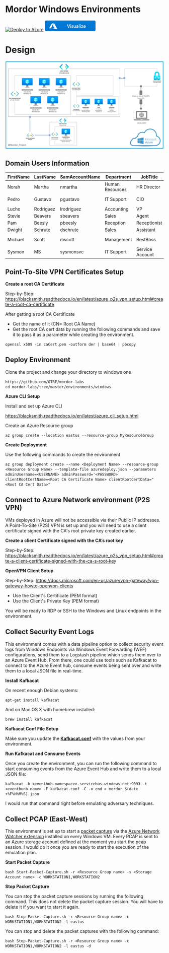 # Mordor Windows Environments

[![Deploy to Azure](https://aka.ms/deploytoazurebutton)](https://portal.azure.com/#create/Microsoft.Template/uri/https%3A%2F%2Fraw.githubusercontent.com%2FOTRF%2Fmordor-labs%2Fmaster%2Fenvironments%2Fwindows%2Fazuredeploy.json) [![Visualize](https://raw.githubusercontent.com/Azure/azure-quickstart-templates/master/1-CONTRIBUTION-GUIDE/images/visualizebutton.png)](http://armviz.io/#/?load=https://portal.azure.com/#create/Microsoft.Template/uri/https%3A%2F%2Fraw.githubusercontent.com%2FOTRF%2Fmordor-labs%2Fmaster%2Fenvironments%2Fwindows%2Fazuredeploy.json)


# Design

![](../../resources/images/mordor-windows-design.png)

## Domain Users Information

| FirstName | LastName | SamAccountName  | Department | JobTitle | Password | Identity | UserContainer | 
|---- |--- |--- |--- |--- |--- |--- |-- |
| Norah | Martha | nmartha | Human Resources | HR Director | S@l@m3!123 | Users | DomainUsers | 
| Pedro | Gustavo | pgustavo | IT Support | CIO | W1n1!2019 | Domain Admins | DomainUsers |
| Lucho | Rodriguez | lrodriguez | Accounting | VP | T0d@y!2019 | Users | DomainUsers |
| Stevie | Beavers | sbeavers | Sales | Agent | B1gM@c!2020 | Users | DomainUsers |
| Pam | Beesly | pbeesly | Reception | Receptionist | Fl0nk3rt0n!T0by | Users | DomainUsers |
| Dwight | Schrute | dschrute | Sales | Assistant | Schrut3F@rms!B33ts | Users | DomainUsers |
| Michael | Scott | mscott | Management | BestBoss | abc123!D@t3M1k3 | Domain Admins | DomainUsers | 
| Sysmon | MS | sysmonsvc | IT Support | Service Account | Buggy!1122 | Users | DomainUsers |


## Point-To-Site VPN Certificates Setup

**Create a root CA Certificate**

Step-by-Step: https://blacksmith.readthedocs.io/en/latest/azure_p2s_vpn_setup.html#create-a-root-ca-certificate

After getting a root CA Certificate

* Get the name of it (CN= Root CA Name)
* Get the root CA cert data by running the following commands and save it to pass it as a parameter while creating the environment.

```
openssl x509 -in caCert.pem -outform der | base64 | pbcopy
```

## Deploy Environment

Clone the project and change your directory to windows one

```
https://github.com/OTRF/mordor-labs
cd mordor-labs/tree/master/environments/windows
```

**Azure CLI Setup**

Install and set up Azure CLI

https://blacksmith.readthedocs.io/en/latest/azure_cli_setup.html

Create an Azure Resource group

```
az group create --location eastus --resource-group MyResourceGroup
```

**Create Deployment**

Use the following commands to create the environment

```
az group deployment create --name <Deployment Name> --resource-group <Resource Group Name> --template-file azuredeploy.json --parameters adminUsername=<USERNAME> adminPassword='<PASSWORD>' clientRootCertName=<Root CA Certificate Name> clientRootCertData="<Root CA Cert Data>"
```

## Connect to Azure Network environment (P2S VPN)

VMs deployed in Azure will not be accessible via their Public IP addresses. A Point-To-Site (P2S) VPN is set up and you will need to use a client certificate signed with the CA's root private key created earlier. 

**Create a client Certificate signed with the CA’s root key**

Step-by-Step: https://blacksmith.readthedocs.io/en/latest/azure_p2s_vpn_setup.html#create-a-client-certificate-signed-with-the-ca-s-root-key

**OpenVPN Client Setup**

Step-by-Step: https://docs.microsoft.com/en-us/azure/vpn-gateway/vpn-gateway-howto-openvpn-clients

* Use the Client's Certificate (PEM format)
* Use the Client's Private Key (PEM format)

You will be ready to RDP or SSH to the Windows and Linux endpoints in the environment.

## Collect Security Event Logs

This environment comes with a data pipeline option to collect security event logs from Windows Endpoints via Windows Event Forwarding (WEF) configurations, send them to a Logstash pipeline which sends them over to an Azure Event Hub. From there, one could use tools such as Kafkacat to connect to the Azure Event hub, consume events being sent over and write them to a local JSON file in real-time.

**Install Kafkacat**

On recent enough Debian systems:

```
apt-get install kafkacat
```

And on Mac OS X with homebrew installed:

```
brew install kafkacat
```

**Kafkacat Conf File Setup**

Make sure you update the [**Kafkacat.conf**](kafkacat/kafkacat.conf) with the values from your environment.

**Run Kafkacat and Consume Events**

Once you create the environment, you can run the following command to start consuming events from the Azure Event Hub and write them to a local JSON file:

```
kafkacat -b <eventhub-namespace>.servicebus.windows.net:9093 -t <eventhunb-name> -F kafkacat.conf -C -o end > mordor_$(date +%F%H%M%S).json
```

I would run that command right before emulating adversary techniques.

## Collect PCAP (East-West)

This environment is set up to start a [packet capture](https://docs.microsoft.com/en-us/azure/network-watcher/network-watcher-packet-capture-overview) via the [Azure Network Watcher extension](https://docs.microsoft.com/en-us/azure/virtual-machines/extensions/network-watcher-windows) installed on every Windows VM. Every PCAP is sent to an Azure storage account defined at the moment you start the pcap session. I would do it once you are ready to start the execution of the emulation plan.

**Start Packet Capture**

```
bash Start-Packet-Capture.sh -r <Resource Group name> -s <Storage Account name> -c WORKSTATION1,WORKSTATION2
```

**Stop Packet Capture**

You can stop the packet capture sessions by running the following command. This does not delete the packet capture session. You will have to delete it if you want to start it again.

```
bash Stop-Packet-Capture.sh -r <Resource Group name> -c WORKSTATION1,WORKSTATION2 -l eastus
```

You can stop and delete the packet captures with the following command:

```
bash Stop-Packet-Capture.sh -r <Resource Group name> -c WORKSTATION1,WORKSTATION2 -l eastus -d
```
